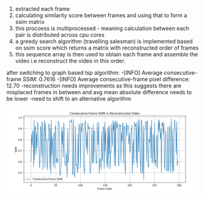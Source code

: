 1. extracted each frame
2. calculating similarity score between frames and using that to form a ssim matrix
3. this procoess is multiprocessed - meaning calculation between each pair is distributed across cpu cores
4. a greedy search algorithm (travelling salesman) is implemented based on ssim score which returns a matrix with reconstructed order of frames
5. this sequence array is then used to obtain each frame and assemble the video i.e reconstruct the video in this order.

after switching to graph based tsp algorithm: -[INFO] Average consecutive-frame SSIM: 0.7616 -[INFO] Average consecutive-frame pixel difference: 12.70
-reconstruction needs improvements as this suggests there are misplaced frames in between and avg mean absolute difference needs to be lower
-need to shift to an alternative algorithm

![alt text](image.png)
